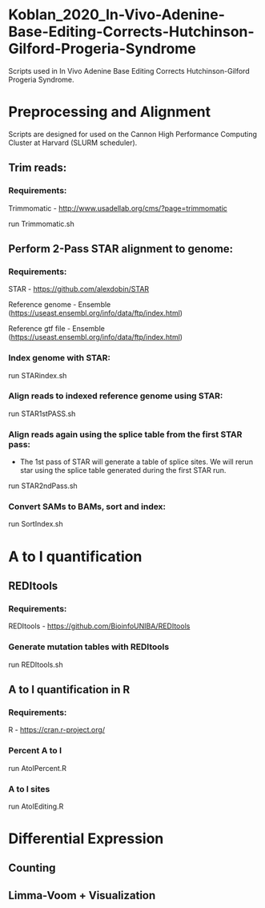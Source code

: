 # Koblan_2020_In-Vivo-Adenine-Base-Editing-Corrects-Hutchinson-Gilford-Progeria-Syndrome
Scripts used in In Vivo Adenine Base Editing Corrects Hutchinson-Gilford Progeria Syndrome. 
 
# Preprocessing and Alignment 
Scripts are designed for used on the Cannon High Performance Computing Cluster at Harvard (SLURM scheduler).

## Trim reads:

### Requirements:

Trimmomatic - http://www.usadellab.org/cms/?page=trimmomatic

run Trimmomatic.sh

## Perform 2-Pass STAR alignment to genome:

### Requirements: 

STAR - https://github.com/alexdobin/STAR

Reference genome - Ensemble (https://useast.ensembl.org/info/data/ftp/index.html)

Reference gtf file - Ensemble (https://useast.ensembl.org/info/data/ftp/index.html)

### Index genome with STAR: 

run STARindex.sh

### Align reads to indexed reference genome using STAR:

run STAR1stPASS.sh

### Align reads again using the splice table from the first STAR pass: 

- The 1st pass of STAR will generate a table of splice sites. We will rerun star using the splice table generated during the first STAR run. 

run STAR2ndPass.sh 

### Convert SAMs to BAMs, sort and index: 

run SortIndex.sh 

# A to I quantification

## REDItools

### Requirements:

REDItools - https://github.com/BioinfoUNIBA/REDItools

### Generate mutation tables with REDItools

run REDItools.sh

## A to I quantification in R 

### Requirements:

R - https://cran.r-project.org/

### Percent A to I 

run AtoIPercent.R 

### A to I sites 

run AtoIEditing.R

# Differential Expression

## Counting

## Limma-Voom + Visualization


